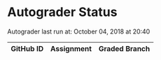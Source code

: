 # Autograder Status
Autograder last run at: October 04, 2018 at 20:40

| GitHub ID | Assignment | Graded Branch |
|-----------|------------|---------------|
